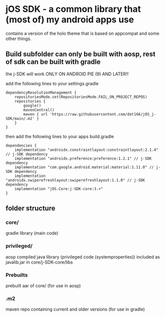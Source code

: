 # jOS SDK - a common library that (most of) my android apps use

contains a version of the holo theme that is based on appcompat and some other things.

## Build subfolder can only be built with aosp, rest of sdk can be built with gradle

the j-SDK will work ONLY ON ANDROID PIE (9) AND LATER!!

add the following lines to your settings.gradle
```
dependencyResolutionManagement {
    repositoriesMode.set(RepositoriesMode.FAIL_ON_PROJECT_REPOS)
    repositories {
        google()
        mavenCentral()
        maven { url 'https://raw.githubusercontent.com/dot166/jOS_j-SDK/main/.m2' }
    }
}
```

then add the following lines to your apps build.gradle
```
dependencies {
    implementation "androidx.constraintlayout:constraintlayout:2.1.4" // j-SDK dependency
    implementation "androidx.preference:preference:1.2.1" // j-SDK dependency
    implementation "com.google.android.material:material:1.11.0" // j-SDK dependency
    implementation "androidx.swiperefreshlayout:swiperefreshlayout:1.1.0" // j-SDK dependency
    implementation "jOS.Core:j-SDK-core:3.+"
}
```


## folder structure

### core/

gradle library (main code)

### privileged/

aosp compiled java library (privileged code (systemproperties)) included as javalib.jar in core/j-SDK-core/libs

### Prebuilts

prebuilt aar of core/ (for use in aosp)

### .m2

maven repo containing current and older versions (for use in gradle)
